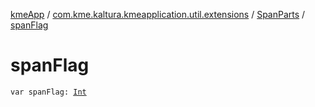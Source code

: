 [kmeApp](../../index.md) / [com.kme.kaltura.kmeapplication.util.extensions](../index.md) / [SpanParts](index.md) / [spanFlag](./span-flag.md)

# spanFlag

`var spanFlag: `[`Int`](https://kotlinlang.org/api/latest/jvm/stdlib/kotlin/-int/index.html)